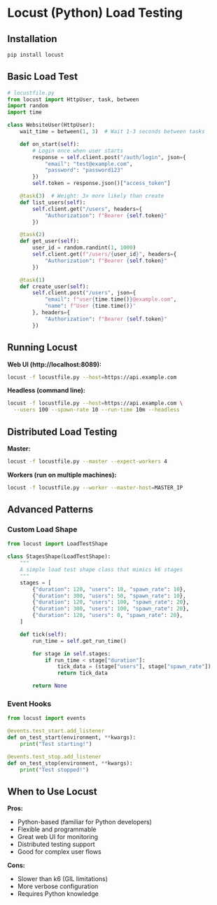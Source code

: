 # Locust (Python) Load Testing

## Installation
```bash
pip install locust
```

## Basic Load Test

```python
# locustfile.py
from locust import HttpUser, task, between
import random
import time

class WebsiteUser(HttpUser):
    wait_time = between(1, 3)  # Wait 1-3 seconds between tasks

    def on_start(self):
        # Login once when user starts
        response = self.client.post("/auth/login", json={
            "email": "test@example.com",
            "password": "password123"
        })
        self.token = response.json()["access_token"]

    @task(3)  # Weight: 3x more likely than create
    def list_users(self):
        self.client.get("/users", headers={
            "Authorization": f"Bearer {self.token}"
        })

    @task(2)
    def get_user(self):
        user_id = random.randint(1, 1000)
        self.client.get(f"/users/{user_id}", headers={
            "Authorization": f"Bearer {self.token}"
        })

    @task(1)
    def create_user(self):
        self.client.post("/users", json={
            "email": f"user{time.time()}@example.com",
            "name": f"User {time.time()}"
        }, headers={
            "Authorization": f"Bearer {self.token}"
        })
```

## Running Locust

**Web UI (http://localhost:8089):**
```bash
locust -f locustfile.py --host=https://api.example.com
```

**Headless (command line):**
```bash
locust -f locustfile.py --host=https://api.example.com \
  --users 100 --spawn-rate 10 --run-time 10m --headless
```

## Distributed Load Testing

**Master:**
```bash
locust -f locustfile.py --master --expect-workers 4
```

**Workers (run on multiple machines):**
```bash
locust -f locustfile.py --worker --master-host=MASTER_IP
```

## Advanced Patterns

### Custom Load Shape

```python
from locust import LoadTestShape

class StagesShape(LoadTestShape):
    """
    A simple load test shape class that mimics k6 stages
    """
    stages = [
        {"duration": 120, "users": 10, "spawn_rate": 10},
        {"duration": 300, "users": 50, "spawn_rate": 10},
        {"duration": 120, "users": 100, "spawn_rate": 20},
        {"duration": 300, "users": 100, "spawn_rate": 20},
        {"duration": 120, "users": 0, "spawn_rate": 20},
    ]

    def tick(self):
        run_time = self.get_run_time()

        for stage in self.stages:
            if run_time < stage["duration"]:
                tick_data = (stage["users"], stage["spawn_rate"])
                return tick_data

        return None
```

### Event Hooks

```python
from locust import events

@events.test_start.add_listener
def on_test_start(environment, **kwargs):
    print("Test starting!")

@events.test_stop.add_listener
def on_test_stop(environment, **kwargs):
    print("Test stopped!")
```

## When to Use Locust

**Pros:**
- Python-based (familiar for Python developers)
- Flexible and programmable
- Great web UI for monitoring
- Distributed testing support
- Good for complex user flows

**Cons:**
- Slower than k6 (GIL limitations)
- More verbose configuration
- Requires Python knowledge
